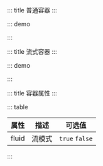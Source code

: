 ::: title 普通容器
:::

::: demo

<template>
  <lay-container>
    <div class="container-demo"></div>
  </lay-container>
</template>

<script>
import { ref } from 'vue'

export default {
  setup() {

    return {
    }
  }
}
</script>

<style>
    .container-demo {
        width:100%;
        height: 300px;
        background: #79C48C;
        border-radius: 2px;
    }
</style>

:::

::: title 流式容器
:::

::: demo

<template>
  <lay-container fluid>
      <div class="container-demo"></div>
  </lay-container>
</template>

<script>
import { ref } from 'vue'

export default {
  setup() {

    return {
    }
  }
}
</script>

<style>
    .container-demo {
        width:100%;
        height: 300px;
        background: #79C48C;
    }
</style>

:::

::: title 容器属性
:::

::: table

| 属性  | 描述   | 可选值         |
| ----- | ------ | -------------- |
| fluid | 流模式 | `true` `false` |

:::
